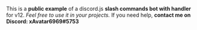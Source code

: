 This is a **public example** of a discord.js **slash commands bot with handler** for v12. *Feel free to use it in your projects.* If you need help, **contact me on Discord: xAvatar6969#5753**
